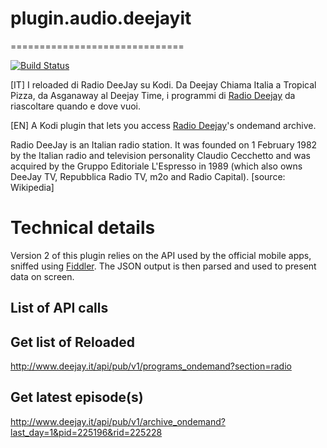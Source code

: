 # plugin.audio.deejayit
==============================

[![Build Status](https://travis-ci.com/karrukola/plugin.audio.deejayIt.reloaded.svg?branch=v2)](https://travis-ci.com/karrukola/plugin.audio.deejayIt.reloaded)

[IT]
I reloaded di Radio DeeJay su Kodi. Da Deejay Chiama Italia a Tropical Pizza, da Asganaway al Deejay Time, i programmi di [Radio Deejay](http://www.deejay.it) da riascoltare quando e dove vuoi.

[EN]
A Kodi plugin that lets you access [Radio Deejay](http://www.deejay.it)'s ondemand archive.

Radio DeeJay is an Italian radio station. It was founded on 1 February 1982 by the Italian radio and television personality Claudio Cecchetto and was acquired by the Gruppo Editoriale L'Espresso in 1989 (which also owns DeeJay TV, Repubblica Radio TV, m2o and Radio Capital). [source: Wikipedia]

# Technical details

Version 2 of this plugin relies on the API used by the official mobile apps, sniffed using [Fiddler](https://www.telerik.com/fiddler). The JSON output is then parsed and used to present data on screen.

## List of API calls
## Get list of Reloaded
http://www.deejay.it/api/pub/v1/programs_ondemand?section=radio
## Get latest episode(s)
http://www.deejay.it/api/pub/v1/archive_ondemand?last_day=1&pid=225196&rid=225228
